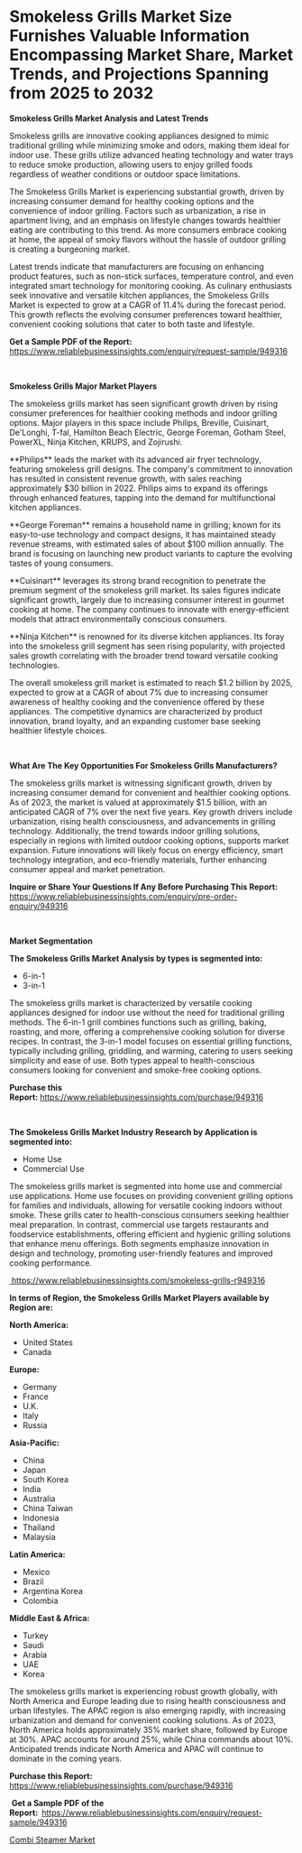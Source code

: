 <p><h1>Smokeless Grills Market Size Furnishes Valuable Information Encompassing Market Share, Market Trends, and Projections Spanning from 2025 to 2032</h1></p><p><strong>Smokeless Grills Market Analysis and Latest Trends</strong></p>
<p><p>Smokeless grills are innovative cooking appliances designed to mimic traditional grilling while minimizing smoke and odors, making them ideal for indoor use. These grills utilize advanced heating technology and water trays to reduce smoke production, allowing users to enjoy grilled foods regardless of weather conditions or outdoor space limitations.</p><p>The Smokeless Grills Market is experiencing substantial growth, driven by increasing consumer demand for healthy cooking options and the convenience of indoor grilling. Factors such as urbanization, a rise in apartment living, and an emphasis on lifestyle changes towards healthier eating are contributing to this trend. As more consumers embrace cooking at home, the appeal of smoky flavors without the hassle of outdoor grilling is creating a burgeoning market.</p><p>Latest trends indicate that manufacturers are focusing on enhancing product features, such as non-stick surfaces, temperature control, and even integrated smart technology for monitoring cooking. As culinary enthusiasts seek innovative and versatile kitchen appliances, the Smokeless Grills Market is expected to grow at a CAGR of 11.4% during the forecast period. This growth reflects the evolving consumer preferences toward healthier, convenient cooking solutions that cater to both taste and lifestyle.</p></p>
<p><strong>Get a Sample PDF of the Report:&nbsp;</strong> <a href="https://www.reliablebusinessinsights.com/enquiry/request-sample/949316?utm_campaign=2275&utm_medium=2&utm_source=Github&utm_content=ia&utm_term=07022025&utm_id=smokeless-grills">https://www.reliablebusinessinsights.com/enquiry/request-sample/949316</a></p>
<p>&nbsp;</p>
<p><strong>Smokeless Grills Major Market Players</strong></p>
<p><p>The smokeless grills market has seen significant growth driven by rising consumer preferences for healthier cooking methods and indoor grilling options. Major players in this space include Philips, Breville, Cuisinart, De'Longhi, T-fal, Hamilton Beach Electric, George Foreman, Gotham Steel, PowerXL, Ninja Kitchen, KRUPS, and Zojirushi.</p><p>**Philips** leads the market with its advanced air fryer technology, featuring smokeless grill designs. The company's commitment to innovation has resulted in consistent revenue growth, with sales reaching approximately $30 billion in 2022. Philips aims to expand its offerings through enhanced features, tapping into the demand for multifunctional kitchen appliances.</p><p>**George Foreman** remains a household name in grilling; known for its easy-to-use technology and compact designs, it has maintained steady revenue streams, with estimated sales of about $100 million annually. The brand is focusing on launching new product variants to capture the evolving tastes of young consumers.</p><p>**Cuisinart** leverages its strong brand recognition to penetrate the premium segment of the smokeless grill market. Its sales figures indicate significant growth, largely due to increasing consumer interest in gourmet cooking at home. The company continues to innovate with energy-efficient models that attract environmentally conscious consumers.</p><p>**Ninja Kitchen** is renowned for its diverse kitchen appliances. Its foray into the smokeless grill segment has seen rising popularity, with projected sales growth correlating with the broader trend toward versatile cooking technologies.</p><p>The overall smokeless grill market is estimated to reach $1.2 billion by 2025, expected to grow at a CAGR of about 7% due to increasing consumer awareness of healthy cooking and the convenience offered by these appliances. The competitive dynamics are characterized by product innovation, brand loyalty, and an expanding customer base seeking healthier lifestyle choices.</p></p>
<p>&nbsp;</p>
<p><strong>What Are The Key Opportunities For Smokeless Grills Manufacturers?</strong></p>
<p><p>The smokeless grills market is witnessing significant growth, driven by increasing consumer demand for convenient and healthier cooking options. As of 2023, the market is valued at approximately $1.5 billion, with an anticipated CAGR of 7% over the next five years. Key growth drivers include urbanization, rising health consciousness, and advancements in grilling technology. Additionally, the trend towards indoor grilling solutions, especially in regions with limited outdoor cooking options, supports market expansion. Future innovations will likely focus on energy efficiency, smart technology integration, and eco-friendly materials, further enhancing consumer appeal and market penetration.</p></p>
<p><strong>Inquire or Share Your Questions If Any Before Purchasing This Report:</strong> <a href="https://www.reliablebusinessinsights.com/enquiry/pre-order-enquiry/949316?utm_campaign=2275&utm_medium=2&utm_source=Github&utm_content=ia&utm_term=07022025&utm_id=smokeless-grills">https://www.reliablebusinessinsights.com/enquiry/pre-order-enquiry/949316</a></p>
<p>&nbsp;</p>
<p><strong>Market Segmentation</strong></p>
<p><strong>The Smokeless Grills Market Analysis by types is segmented into:</strong></p>
<p><ul><li>6​-in-1</li><li>3​-in-1</li></ul></p>
<p><p>The smokeless grills market is characterized by versatile cooking appliances designed for indoor use without the need for traditional grilling methods. The 6-in-1 grill combines functions such as grilling, baking, roasting, and more, offering a comprehensive cooking solution for diverse recipes. In contrast, the 3-in-1 model focuses on essential grilling functions, typically including grilling, griddling, and warming, catering to users seeking simplicity and ease of use. Both types appeal to health-conscious consumers looking for convenient and smoke-free cooking options.</p></p>
<p><strong>Purchase this Report:&nbsp;</strong><a href="https://www.reliablebusinessinsights.com/purchase/949316?utm_campaign=2275&utm_medium=2&utm_source=Github&utm_content=ia&utm_term=07022025&utm_id=smokeless-grills">https://www.reliablebusinessinsights.com/purchase/949316</a></p>
<p>&nbsp;</p>
<p><strong>The Smokeless Grills Market Industry Research by Application is segmented into:</strong></p>
<p><ul><li>Home Use</li><li>Commercial Use</li></ul></p>
<p><p>The smokeless grills market is segmented into home use and commercial use applications. Home use focuses on providing convenient grilling options for families and individuals, allowing for versatile cooking indoors without smoke. These grills cater to health-conscious consumers seeking healthier meal preparation. In contrast, commercial use targets restaurants and foodservice establishments, offering efficient and hygienic grilling solutions that enhance menu offerings. Both segments emphasize innovation in design and technology, promoting user-friendly features and improved cooking performance.</p></p>
<p><a href="https://www.reliablebusinessinsights.com/smokeless-grills-r949316?utm_campaign=2275&utm_medium=2&utm_source=Github&utm_content=ia&utm_term=07022025&utm_id=smokeless-grills">&nbsp;https://www.reliablebusinessinsights.com/smokeless-grills-r949316</a></p>
<p><strong>In terms of Region, the Smokeless Grills Market Players available by Region are:</strong></p>
<p>
    <p> <strong> North America: </strong>
        <ul>
            <li>United States</li>
            <li>Canada</li>
        </ul>
        </p> 
    <p> <strong> Europe: </strong>
        <ul>
            <li>Germany</li>
            <li>France</li>
            <li>U.K.</li>
            <li>Italy</li>
            <li>Russia</li>
        </ul>
        </p> 
    <p> <strong> Asia-Pacific: </strong>
        <ul>
            <li>China</li>
            <li>Japan</li>
            <li>South Korea</li>
            <li>India</li>
            <li>Australia</li>
            <li>China Taiwan</li>
            <li>Indonesia</li>
            <li>Thailand</li>
            <li>Malaysia</li>
        </ul>
        </p> 
    <p> <strong> Latin America: </strong>
        <ul>
            <li>Mexico</li>
            <li>Brazil</li>
            <li>Argentina Korea</li>
            <li>Colombia</li>
        </ul>
        </p> 
    <p> <strong> Middle East & Africa: </strong>
        <ul>
            <li>Turkey</li>
            <li>Saudi</li>
            <li>Arabia</li>
            <li>UAE</li>
            <li>Korea</li>
        </ul>
    </p>
    </p>
<p><p>The smokeless grills market is experiencing robust growth globally, with North America and Europe leading due to rising health consciousness and urban lifestyles. The APAC region is also emerging rapidly, with increasing urbanization and demand for convenient cooking solutions. As of 2023, North America holds approximately 35% market share, followed by Europe at 30%. APAC accounts for around 25%, while China commands about 10%. Anticipated trends indicate North America and APAC will continue to dominate in the coming years.</p></p>
<p><strong>Purchase this Report: </strong><a href="https://www.reliablebusinessinsights.com/purchase/949316?utm_campaign=2275&utm_medium=2&utm_source=Github&utm_content=ia&utm_term=07022025&utm_id=smokeless-grills">https://www.reliablebusinessinsights.com/purchase/949316</a></p>
<p>&nbsp;<strong>Get a Sample PDF of the Report:&nbsp;&nbsp;</strong><a href="https://www.reliablebusinessinsights.com/enquiry/request-sample/949316?utm_campaign=2275&utm_medium=2&utm_source=Github&utm_content=ia&utm_term=07022025&utm_id=smokeless-grills">https://www.reliablebusinessinsights.com/enquiry/request-sample/949316</a></p>
<p><strong></strong></p>
<p><p><a href="https://github.com/maclarensidney/Market-Research-Report-List-1/blob/main/combi-steamer-market.md?utm_campaign=2275&utm_medium=2&utm_source=Github&utm_content=ia&utm_term=07022025&utm_id=smokeless-grills">Combi Steamer Market</a></p></p>